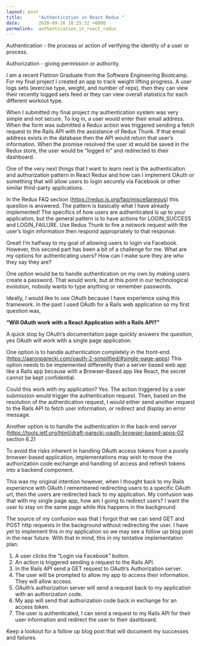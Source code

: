 ```yaml
---
layout: post
title:      "Authentication in React Redux "
date:       2020-09-28 18:25:32 +0000
permalink:  authentication_in_react_redux
---
```



Authentication - the process or action of verifying the identity of a user or process.

Authorization - giving permission or authority.

I am a recent Flatiron Graduate from the Software Engineering Bootcamp. For my final project I created an app to track weight lifting progress. A user logs sets (exercise type, weight, and number of reps), then they can view their recently logged sets feed or they can view overall statistics for each different workout type. 

When I submitted my final project my authentication system was very simple and not secure. To log in, a user would enter their email address. When the form was submitted a Redux action was triggered sending a fetch request to the Rails API with the assistance of Redux Thunk. If that email address exists in the database then the API would return that user’s information. When the promise resolved the user id would be saved in the Redux store, the user would be “logged in” and redirected to their dashboard.

One of the very next things that I want to learn next is the authentication and authorization pattern in React Redux and how can I implement OAuth or something that will allow users to login securely via Facebook or other similar third-party applications. 

In the Redux FAQ section (https://redux.js.org/faq/miscellaneous) this question is answered. The pattern is basically what I have already implemented! The specifics of how users are authenticated is up to your application, but the general pattern is to have actions for LOGIN_SUCCESS and LOGIN_FAILURE. Use Redux Thunk to fire a network request with the user’s login information then respond appropriately to that response. 

Great! I’m halfway to my goal of allowing users to login via Facebook. However, this second part has been a bit of a challenge for me. What are my options for authenticating users? How can I make sure they are who they say they are?

One option would be to handle authentication on my own by making users create a password. That would work, but at this point in our technological evolution, nobody wants to type anything or remember passwords. 

Ideally, I would like to use OAuth because I have experience using this framework. In the past I used OAuth for a Rails web application so my first question was, 

**“Will OAuth work with a React Application with a Rails API?”**

A quick stop by OAuth’s documentation page quickly answers the question, yes OAuth will work with a single page application. 

One option is to handle authentication completely in the front-end. (https://aaronparecki.com/oauth-2-simplified/#single-page-apps) This option needs to be implemented differently than a server based web app like a Rails app because with a Browser-Based app like React, the secret cannot be kept confidential. 

Could this work with my application? Yes. The action triggered by a user submission would trigger the authentication request. Then, based on the resolution of the authentication request, I would either send another request to the Rails API to fetch user information, or redirect and display an error message. 

Another option is to handle the authentication in the back-end server (https://tools.ietf.org/html/draft-parecki-oauth-browser-based-apps-02 section 6.2)

To avoid the risks inherent in handling OAuth access tokens from a
purely browser-based application, implementations may wish to move
the authorization code exchange and handling of access and refresh
tokens into a backend component.

This was my original intention however, when I thought back to my Rails experience with OAuth I remembered redirecting users to a specific OAuth url, then the users are redirected back to my application. My confusion was that with my single page app, how am I going to redirect users? I want the user to stay on the same page while this happens in the background.

The source of my confusion was that I forgot that we can send GET and POST http requests in the background without redirecting the user.  I have yet to implement this in my application so we may see a follow up blog post in the near future. With that in mind, this in my tentative implementation plan: 

1.	A user clicks the “Login via Facebook” button.
2.	An action is triggered sending a request to the Rails API.
3.	In the Rails API send a GET request to OAuth’s Authorization server.
4.	 The user will be prompted to allow my app to access their information. They will allow access.
5.	OAuth’s authorization server will send a request back to my application with an authorization code.
6.	My app will send that authorization code back in exchange for an access token.
7.	The user is authenticated, I can send a request to my Rails API for their user information and redirect the user to their dashboard. 

Keep a lookout for a follow up blog post that will document my successes and failures. 

